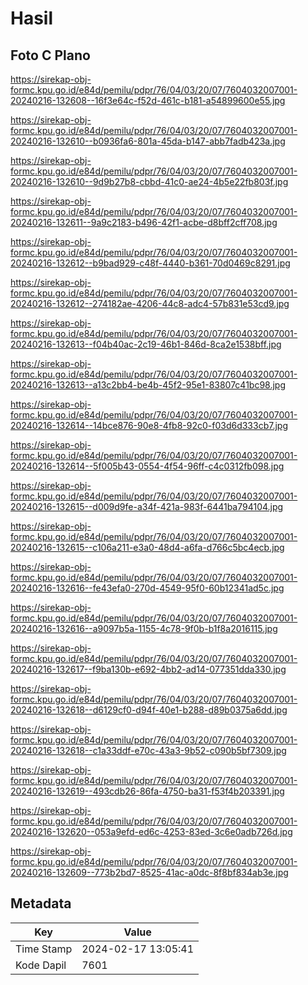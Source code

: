 # Hasil

## Foto C Plano

https://sirekap-obj-formc.kpu.go.id/e84d/pemilu/pdpr/76/04/03/20/07/7604032007001-20240216-132608--16f3e64c-f52d-461c-b181-a54899600e55.jpg

https://sirekap-obj-formc.kpu.go.id/e84d/pemilu/pdpr/76/04/03/20/07/7604032007001-20240216-132610--b0936fa6-801a-45da-b147-abb7fadb423a.jpg

https://sirekap-obj-formc.kpu.go.id/e84d/pemilu/pdpr/76/04/03/20/07/7604032007001-20240216-132610--9d9b27b8-cbbd-41c0-ae24-4b5e22fb803f.jpg

https://sirekap-obj-formc.kpu.go.id/e84d/pemilu/pdpr/76/04/03/20/07/7604032007001-20240216-132611--9a9c2183-b496-42f1-acbe-d8bff2cff708.jpg

https://sirekap-obj-formc.kpu.go.id/e84d/pemilu/pdpr/76/04/03/20/07/7604032007001-20240216-132612--b9bad929-c48f-4440-b361-70d0469c8291.jpg

https://sirekap-obj-formc.kpu.go.id/e84d/pemilu/pdpr/76/04/03/20/07/7604032007001-20240216-132612--274182ae-4206-44c8-adc4-57b831e53cd9.jpg

https://sirekap-obj-formc.kpu.go.id/e84d/pemilu/pdpr/76/04/03/20/07/7604032007001-20240216-132613--f04b40ac-2c19-46b1-846d-8ca2e1538bff.jpg

https://sirekap-obj-formc.kpu.go.id/e84d/pemilu/pdpr/76/04/03/20/07/7604032007001-20240216-132613--a13c2bb4-be4b-45f2-95e1-83807c41bc98.jpg

https://sirekap-obj-formc.kpu.go.id/e84d/pemilu/pdpr/76/04/03/20/07/7604032007001-20240216-132614--14bce876-90e8-4fb8-92c0-f03d6d333cb7.jpg

https://sirekap-obj-formc.kpu.go.id/e84d/pemilu/pdpr/76/04/03/20/07/7604032007001-20240216-132614--5f005b43-0554-4f54-96ff-c4c0312fb098.jpg

https://sirekap-obj-formc.kpu.go.id/e84d/pemilu/pdpr/76/04/03/20/07/7604032007001-20240216-132615--d009d9fe-a34f-421a-983f-6441ba794104.jpg

https://sirekap-obj-formc.kpu.go.id/e84d/pemilu/pdpr/76/04/03/20/07/7604032007001-20240216-132615--c106a211-e3a0-48d4-a6fa-d766c5bc4ecb.jpg

https://sirekap-obj-formc.kpu.go.id/e84d/pemilu/pdpr/76/04/03/20/07/7604032007001-20240216-132616--fe43efa0-270d-4549-95f0-60b12341ad5c.jpg

https://sirekap-obj-formc.kpu.go.id/e84d/pemilu/pdpr/76/04/03/20/07/7604032007001-20240216-132616--a9097b5a-1155-4c78-9f0b-b1f8a2016115.jpg

https://sirekap-obj-formc.kpu.go.id/e84d/pemilu/pdpr/76/04/03/20/07/7604032007001-20240216-132617--f9ba130b-e692-4bb2-ad14-077351dda330.jpg

https://sirekap-obj-formc.kpu.go.id/e84d/pemilu/pdpr/76/04/03/20/07/7604032007001-20240216-132618--d6129cf0-d94f-40e1-b288-d89b0375a6dd.jpg

https://sirekap-obj-formc.kpu.go.id/e84d/pemilu/pdpr/76/04/03/20/07/7604032007001-20240216-132618--c1a33ddf-e70c-43a3-9b52-c090b5bf7309.jpg

https://sirekap-obj-formc.kpu.go.id/e84d/pemilu/pdpr/76/04/03/20/07/7604032007001-20240216-132619--493cdb26-86fa-4750-ba31-f53f4b203391.jpg

https://sirekap-obj-formc.kpu.go.id/e84d/pemilu/pdpr/76/04/03/20/07/7604032007001-20240216-132620--053a9efd-ed6c-4253-83ed-3c6e0adb726d.jpg

https://sirekap-obj-formc.kpu.go.id/e84d/pemilu/pdpr/76/04/03/20/07/7604032007001-20240216-132609--773b2bd7-8525-41ac-a0dc-8f8bf834ab3e.jpg


## Metadata

| Key        | Value               |
| ---------- | ------------------- |
| Time Stamp | 2024-02-17 13:05:41 |
| Kode Dapil | 7601                |



